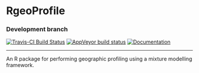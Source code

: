 
# RgeoProfile
### Development branch
[![Travis-CI Build Status](https://travis-ci.org/bobverity/RgeoProfile.svg?branch=develop)](https://travis-ci.org/bobverity/Rgeoprofile)
[![AppVeyor build status](https://ci.appveyor.com/api/projects/status/github/bobverity/RgeoProfile?branch=develop&svg=true)](https://ci.appveyor.com/project/bobverity/Rgeoprofile)
[![Documentation](https://github.com/bobverity/RgeoProfile/blob/develop/R_ignore/images/documentation-click%20here!-blue.png)](https://bobverity.github.io/Rgeoprofile/)

--------------------------------------------------------------------------------------------------------------------------------

An R package for performing geographic profiling using a mixture modelling framework.

